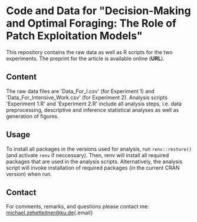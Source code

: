 # Code and Data for "Decision-Making and Optimal Foraging: The Role of Patch Exploitation Models"

This repository contains the raw data as well as R scripts for the two experiments. 
The preprint for the article is available online (**URL**).

## Content

The raw data files are 'Data_For_I.csv' (for Experiment 1) and 'Data_For_Intensive_Work.csv' (for Experiment 2). Analysis scripts 'Experiment 1.R' and 'Experiment 2.R' include all analysis steps, i.e. data preprocessing, descriptive and inference statistical analyses as well as generation of figures. 

## Usage

To install all packages in the versions used for analysis, run `renv::restore()` (and activate `renv` if neccessary). Then, renv will install all required packages that are used in the analysis scripts. 
Alternatively, the analysis script will invoke installation of required packages (in the current CRAN version) when run. 


## Contact

For comments, remarks, and questions please contact me: [michael.zehetleitner\@ku.de](mailto:michael.zehetleitner@ku.de){.email}

